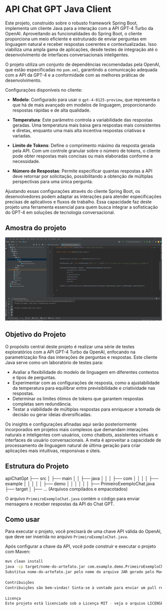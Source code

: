 
# API Chat GPT Java Client

Este projeto, construído sobre o robusto framework Spring Boot, implementa um cliente Java para a interação com a API GPT-4 Turbo da OpenAI. Aproveitando as funcionalidades do Spring Boot, o cliente proporciona um meio eficiente e estruturado de enviar perguntas em linguagem natural e receber respostas coerentes e contextualizadas. Isso viabiliza uma ampla gama de aplicações, desde testes de integração até o desenvolvimento de interfaces conversacionais inteligentes.

O projeto utiliza um conjunto de dependências recomendadas pela OpenAI, que estão especificadas no `pom.xml`, garantindo a comunicação adequada com a API da GPT-4 e a conformidade com as melhores práticas de desenvolvimento.

Configurações disponíveis no cliente:

- **Modelo**: Configurado para usar o `gpt-4-0125-preview`, que representa o que há de mais avançado em modelos de linguagem, proporcionando respostas rápidas e de alta qualidade.
  
- **Temperatura**: Este parâmetro controla a variabilidade das respostas geradas. Uma temperatura mais baixa gera respostas mais consistentes e diretas, enquanto uma mais alta incentiva respostas criativas e variadas.
  
- **Limite de Tokens**: Define o comprimento máximo da resposta gerada pela API. Com um controle granular sobre o número de tokens, o cliente pode obter respostas mais concisas ou mais elaboradas conforme a necessidade.
  
- **Número de Respostas**: Permite especificar quantas respostas a API deve retornar por solicitação, possibilitando a obtenção de múltiplas perspectivas para uma única pergunta.

Ajustando essas configurações através do cliente Spring Boot, os desenvolvedores podem adaptar as interações para atender especificações precisas de aplicativos e fluxos de trabalho. Essa capacidade faz deste projeto uma ferramenta essencial para quem busca integrar a sofisticação do GPT-4 em soluções de tecnologia conversacional.

## Amostra do projeto

![API Chat GPT Java Client](assets/layout.png)


## Objetivo do Projeto

O propósito central deste projeto é realizar uma série de testes exploratórios com a API GPT-4 Turbo da OpenAI, enfocando na parametrização fina das interações de perguntas e respostas. Este cliente Java serve como um laboratório de testes para:

- Avaliar a flexibilidade do modelo de linguagem em diferentes contextos e tipos de perguntas.
- Experimentar com as configurações de resposta, como a ajustabilidade da temperatura para equilibrar entre previsibilidade e criatividade nas respostas.
- Determinar os limites ótimos de tokens que garantem respostas completas sem redundância.
- Testar a viabilidade de múltiplas respostas para enriquecer a tomada de decisão ou gerar ideias diversificadas.

Os insights e configurações afinadas aqui serão posteriormente incorporados em projetos mais complexos que demandam interações naturais e inteligentes com usuários, como chatbots, assistentes virtuais e interfaces de usuário conversacionais. A meta é aproveitar a capacidade de processamento de linguagem natural de última geração para criar aplicações mais intuitivas, responsivas e úteis.


## Estrutura do Projeto

apiChatGpt
├── src
│   ├── main
│   │   ├── java
│   │   │   ├── com
│   │   │   │   ├── example
│   │   │   │   │   ├── demo
│   │   │   │   │   │   ├── PrimeiroExemploChat.java
├── target
│   ├── ... (Arquivos compilados e empacotados)




O arquivo `PrimeiroExemploChat.java` contém o código para enviar mensagens e receber respostas da API do Chat GPT.

## Como usar

Para executar o projeto, você precisará de uma chave API válida do OpenAI, que deve ser inserida no arquivo `PrimeiroExemploChat.java`.

Após configurar a chave da API, você pode construir e executar o projeto com Maven:

```bash
mvn clean install
java -cp target/nome-do-artefato.jar com.example.demo.PrimeiroExemploChat
Substitua nome-do-artefato.jar pelo nome do arquivo JAR gerado pelo Maven.

Contribuições
Contribuições são bem-vindas! Sinta-se à vontade para enviar um pull request.

Licença
Este projeto está licenciado sob a Licença MIT - veja o arquivo LICENSE.md para detalhes.
